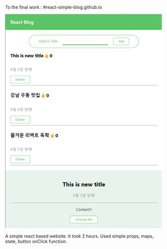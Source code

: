 To the final work : #react-simple-blog.github.io

<img src="blog-img.png" />

A simple react based website.
It took 2 hours.
Used simple props, maps, state, button onClick function.
